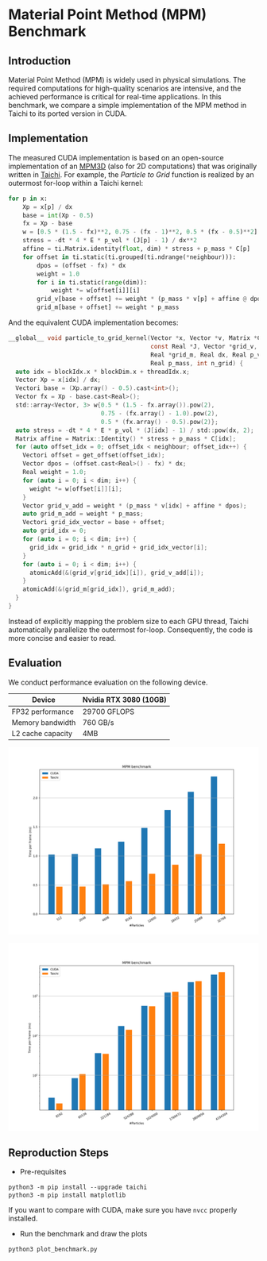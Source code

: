 # Material Point Method (MPM) Benchmark

## Introduction
Material Point Method (MPM) is widely used in physical simulations. The required 
computations for high-quality scenarios are intensive, and the achieved performance
is critical for real-time applications.
In this benchmark, we compare a simple implementation of the MPM method in Taichi
to its ported version in CUDA.

## Implementation
The measured CUDA implementation is based on an open-source implementation of an
[MPM3D](https://github.com/Aisk1436/mpm3d) (also for 2D computations) that was 
originally written in [Taichi](https://github.com/taichi-dev/taichi/blob/master/python/taichi/examples/simulation/mpm3d.py). For example, the <em>Particle to Grid</em> 
function is realized by an outermost for-loop within a Taichi kernel:

```python
for p in x:
    Xp = x[p] / dx
    base = int(Xp - 0.5)
    fx = Xp - base
    w = [0.5 * (1.5 - fx)**2, 0.75 - (fx - 1)**2, 0.5 * (fx - 0.5)**2]
    stress = -dt * 4 * E * p_vol * (J[p] - 1) / dx**2
    affine = ti.Matrix.identity(float, dim) * stress + p_mass * C[p]
    for offset in ti.static(ti.grouped(ti.ndrange(*neighbour))):
        dpos = (offset - fx) * dx
        weight = 1.0
        for i in ti.static(range(dim)):
            weight *= w[offset[i]][i]
        grid_v[base + offset] += weight * (p_mass * v[p] + affine @ dpos)
        grid_m[base + offset] += weight * p_mass
```
And the equivalent CUDA implementation becomes:

```c
__global__ void particle_to_grid_kernel(Vector *x, Vector *v, Matrix *C,
                                        const Real *J, Vector *grid_v,
                                        Real *grid_m, Real dx, Real p_vol,
                                        Real p_mass, int n_grid) {
  auto idx = blockIdx.x * blockDim.x + threadIdx.x;
  Vector Xp = x[idx] / dx;
  Vectori base = (Xp.array() - 0.5).cast<int>();
  Vector fx = Xp - base.cast<Real>();
  std::array<Vector, 3> w{0.5 * (1.5 - fx.array()).pow(2),
                          0.75 - (fx.array() - 1.0).pow(2),
                          0.5 * (fx.array() - 0.5).pow(2)};
  auto stress = -dt * 4 * E * p_vol * (J[idx] - 1) / std::pow(dx, 2);
  Matrix affine = Matrix::Identity() * stress + p_mass * C[idx];
  for (auto offset_idx = 0; offset_idx < neighbour; offset_idx++) {
    Vectori offset = get_offset(offset_idx);
    Vector dpos = (offset.cast<Real>() - fx) * dx;
    Real weight = 1.0;
    for (auto i = 0; i < dim; i++) {
      weight *= w[offset[i]][i];
    }
    Vector grid_v_add = weight * (p_mass * v[idx] + affine * dpos);
    auto grid_m_add = weight * p_mass;
    Vectori grid_idx_vector = base + offset;
    auto grid_idx = 0;
    for (auto i = 0; i < dim; i++) {
      grid_idx = grid_idx * n_grid + grid_idx_vector[i];
    }
    for (auto i = 0; i < dim; i++) {
      atomicAdd(&(grid_v[grid_idx][i]), grid_v_add[i]);
    }
    atomicAdd(&(grid_m[grid_idx]), grid_m_add);
  }
}

```
Instead of explicitly mapping the problem size to each GPU thread, Taichi 
automatically parallelize the outermost for-loop. Consequently, the code
is more concise and easier to read.

## Evaluation
We conduct performance evaluation on the following device.

|Device| Nvidia RTX 3080 (10GB)|
|-----|-----------------------|
|FP32 performance| 29700 GFLOPS|
|Memory bandwidth| 760 GB/s|
|L2 cache capacity| 4MB|

<p align="center">
<img src="fig/bench_2d.png" width="560">
</p>

<p align="center">
<img src="fig/bench_3d.png" width="560">
</p>

## Reproduction Steps

* Pre-requisites
```shell
python3 -m pip install --upgrade taichi
python3 -m pip install matplotlib
```
If you want to compare with CUDA, make sure you have `nvcc` properly installed.

* Run the benchmark and draw the plots
```shell
python3 plot_benchmark.py
```
